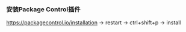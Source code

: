 ### 安装Package Control插件
https://packagecontrol.io/installation -> restart -> ctrl+shift+p  -> install